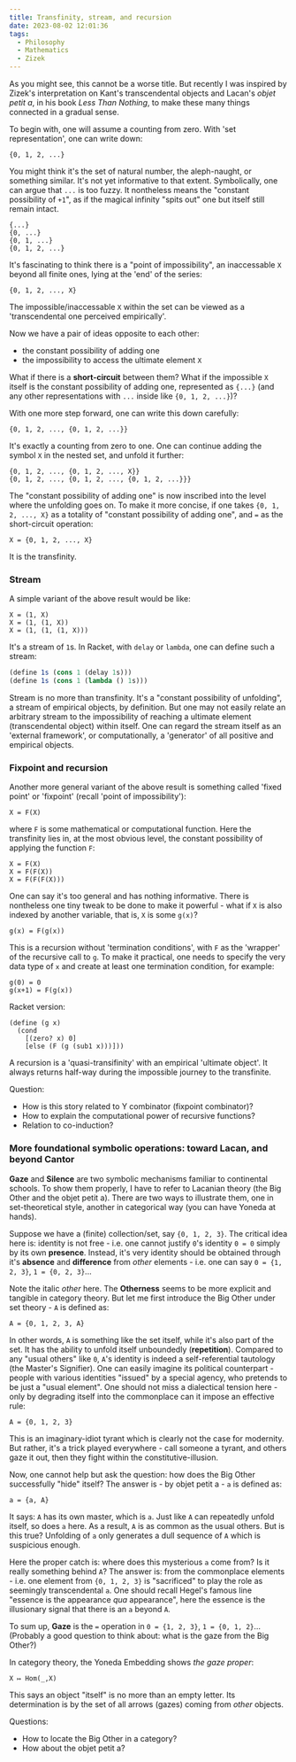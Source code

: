```yaml
---
title: Transfinity, stream, and recursion
date: 2023-08-02 12:01:36
tags:
  - Philosophy
  - Mathematics
  - Zizek
---
```


As you might see, this cannot be a worse title. But recently I was inspired by Zizek's interpretation on Kant's transcendental objects and Lacan's *objet petit a*, in his book *Less Than Nothing*, to make these many things connected in a gradual sense.

To begin with, one will assume a counting from zero. With 'set representation', one can write down:
```
{0, 1, 2, ...}
```

You might think it's the set of natural number, the aleph-naught, or something similar. It's not yet informative to that extent. Symbolically, one can argue that `...` is too fuzzy. It nontheless means the "constant possibility of `+1`", as if the magical infinity "spits out" one but itself still remain intact.
```
{...}
{0, ...}
{0, 1, ...}
{0, 1, 2, ...}
```

It's fascinating to think there is a "point of impossibility", an inaccessable `X` beyond all finite ones, lying at the 'end' of the series:
```
{0, 1, 2, ..., X}
```
The impossible/inaccessable `X` within the set can be viewed as a 'transcendental one perceived empirically'.

Now we have a pair of ideas opposite to each other:

- the constant possibility of adding one
- the impossibility to access the ultimate element `X`

What if there is a **short-circuit** between them? What if the impossible `X` itself is the constant possibility of adding one, represented as `{...}` (and any other representations with `...` inside like `{0, 1, 2, ...}`)?

With one more step forward, one can write this down carefully:
```
{0, 1, 2, ..., {0, 1, 2, ...}}
```

It's exactly a counting from zero to one. One can continue adding the symbol `X` in the nested set, and unfold it further:
```
{0, 1, 2, ..., {0, 1, 2, ..., X}}
{0, 1, 2, ..., {0, 1, 2, ..., {0, 1, 2, ...}}}
```

The "constant possibility of adding one" is now inscribed into the level where the unfolding goes on. To make it more concise, if one takes `{0, 1, 2, ..., X}` as a totality of "constant possibility of adding one", and `=` as the short-circuit operation:
```
X = {0, 1, 2, ..., X}
```

It is the transfinity.

### Stream

A simple variant of the above result would be like:
```
X = (1, X)
X = (1, (1, X))
X = (1, (1, (1, X)))
```

It's a stream of `1`s. In Racket, with `delay` or `lambda`, one can define such a stream:
```scheme
(define 1s (cons 1 (delay 1s)))
(define 1s (cons 1 (lambda () 1s)))
```

Stream is no more than transfinity. It's a "constant possibility of unfolding", a stream of empirical objects, by definition. But one may not easily relate an arbitrary stream to the impossibility of reaching a ultimate element (transcendental object) within itself. One can regard the stream itself as an 'external framework', or computationally, a 'generator' of all positive and empirical objects.


### Fixpoint and recursion

Another more general variant of the above result is something called 'fixed point' or 'fixpoint' (recall 'point of impossibility'):
```
X = F(X)
```
where `F` is some mathematical or computational function. Here the transfinity lies in, at the most obvious level, the constant possibility of applying the function `F`:
```
X = F(X)
X = F(F(X))
X = F(F(F(X)))
```

One can say it's too general and has nothing informative. There is nontheless one tiny tweak to be done to make it powerful - what if `X` is also indexed by another variable, that is, `X` is some `g(x)`?
```
g(x) = F(g(x))
```
This is a recursion without 'termination conditions', with `F` as the 'wrapper' of the recursive call to `g`. To make it practical, one needs to specify the very data type of `x` and create at least one termination condition, for example:
```
g(0) = 0
g(x+1) = F(g(x))
```
Racket version:
```
(define (g x)
  (cond
    [(zero? x) 0]
    [else (F (g (sub1 x)))]))
```

A recursion is a 'quasi-transifinity' with an empirical 'ultimate object'. It always returns half-way during the impossible journey to the transfinite.


Question:
- How is this story related to Y combinator (fixpoint combinator)?
- How to explain the computational power of recursive functions?
- Relation to co-induction?


### More foundational symbolic operations: toward Lacan, and beyond Cantor

**Gaze** and **Silence** are two symbolic mechanisms familiar to continental schools. To show them properly, I have to refer to Lacanian theory (the Big Other and the objet petit a). There are two ways to illustrate them, one in set-theoretical style, another in categorical way (you can have Yoneda at hands).

Suppose we have a (finite) collection/set, say `{0, 1, 2, 3}`. The critical idea here is: identity is not free - i.e. one cannot justify `0`'s identity `0 = 0` simply by its own **presence**. Instead, it's very identity should be obtained through it's **absence** and **difference** from *other* elements - i.e. one can say `0 = {1, 2, 3}`, `1 = {0, 2, 3}`...

Note the italic *other* here. The **Otherness** seems to be more explicit and tangible in category theory. But let me first introduce the Big Other under set theory - `A` is defined as:

```
A = {0, 1, 2, 3, A}
```

In other words, `A` is something like the set itself, while it's also part of the set. It has the ability to unfold itself unboundedly (**repetition**). Compared to any "usual others" like `0`, `A`'s identity is indeed a self-referential tautology (the Master's Signifier). One can easily imagine its political counterpart - people with various identities "issued" by a special agency, who pretends to be just a "usual element". One should not miss a dialectical tension here - only by degrading itself into the commonplace can it impose an effective rule:

```
A = {0, 1, 2, 3}
```

This is an imaginary-idiot tyrant which is clearly not the case for modernity. But rather, it's a trick played everywhere - call someone a tyrant, and others gaze it out, then they fight within the constitutive-illusion.

Now, one cannot help but ask the question: how does the Big Other successfully "hide" itself? The answer is - by objet petit a - `a` is defined as:

```
a = {a, A}
```

It says: `A` has its own master, which is `a`. Just like `A` can repeatedly unfold itself, so does `a` here. As a result, `A` is as common as the usual others. But is this true? Unfolding of `a` only generates a dull sequence of `A` which is suspicious enough. 

Here the proper catch is: where does this mysterious `a` come from? Is it really something behind `A`? The answer is: from the commonplace elements - i.e. one element from `{0, 1, 2, 3}` is "sacrificed" to play the role as seemingly transcendental `a`. One should recall Hegel's famous line "essence is the appearance *qua* appearance", here the essence is the illusionary signal that there is an `a` beyond `A`.

To sum up, **Gaze** is the `=` operation in `0 = {1, 2, 3}`, `1 = {0, 1, 2}`...(Probably a good question to think about: what is the gaze from the Big Other?)


In category theory, the Yoneda Embedding shows *the gaze proper*:

```
X ↦ Hom(_,X)
```

This says an object "itself" is no more than an empty letter. Its determination is by the set of all arrows (gazes) coming from *other* objects.


Questions:
  - How to locate the Big Other in a category?
  - How about the objet petit a?

